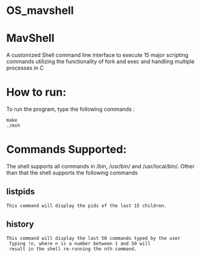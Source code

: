 # OS_mavshell
# MavShell
A customized Shell command line interface to execute 15 major scripting commands utilizing the functionality of fork and exec and handling multiple processes in C 

# How to run:
 To run the program, type the following commands :
 
    make
    ./msh
 
# Commands Supported:
 The shell supports all commands in /bin, /usr/bin/ and /usr/local/bin/. Other than that the shell supports the following commands
  ## listpids
    This command will display the pids of the last 15 children.
  ## history
    This command will display the last 50 commands typed by the user
     Typing !n, where n is a number between 1 and 50 will
     result in the shell re-running the nth command. 
